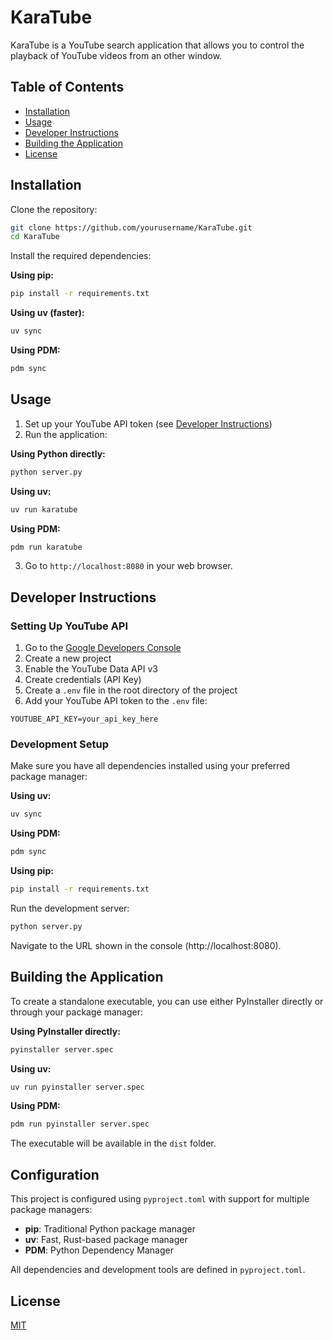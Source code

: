 # KaraTube

KaraTube is a YouTube search application that allows you to control the playback of YouTube videos from an other window.

## Table of Contents
- [Installation](#installation)
- [Usage](#usage)
- [Developer Instructions](#developer-instructions)
- [Building the Application](#building-the-application)
- [License](#license)

## Installation

Clone the repository:
```bash
git clone https://github.com/yourusername/KaraTube.git
cd KaraTube
```

Install the required dependencies:

**Using pip:**
```bash
pip install -r requirements.txt
```

**Using uv (faster):**
```bash
uv sync
```

**Using PDM:**
```bash
pdm sync
```

## Usage

1. Set up your YouTube API token (see [Developer Instructions](#developer-instructions))
2. Run the application:

**Using Python directly:**
```bash
python server.py
```

**Using uv:**
```bash
uv run karatube
```

**Using PDM:**
```bash
pdm run karatube
```

3. Go to `http://localhost:8080` in your web browser.

## Developer Instructions

### Setting Up YouTube API

1. Go to the [Google Developers Console](https://console.developers.google.com/)
2. Create a new project
3. Enable the YouTube Data API v3
4. Create credentials (API Key)
5. Create a `.env` file in the root directory of the project
6. Add your YouTube API token to the `.env` file:
```
YOUTUBE_API_KEY=your_api_key_here
```

### Development Setup

Make sure you have all dependencies installed using your preferred package manager:

**Using uv:**
```bash
uv sync
```

**Using PDM:**
```bash
pdm sync
```

**Using pip:**
```bash
pip install -r requirements.txt
```

Run the development server:
```bash
python server.py
```

Navigate to the URL shown in the console (http://localhost:8080).

## Building the Application

To create a standalone executable, you can use either PyInstaller directly or through your package manager:

**Using PyInstaller directly:**
```bash
pyinstaller server.spec
```

**Using uv:**
```bash
uv run pyinstaller server.spec
```

**Using PDM:**
```bash
pdm run pyinstaller server.spec
```

The executable will be available in the `dist` folder.

## Configuration

This project is configured using `pyproject.toml` with support for multiple package managers:
- **pip**: Traditional Python package manager
- **uv**: Fast, Rust-based package manager
- **PDM**: Python Dependency Manager

All dependencies and development tools are defined in `pyproject.toml`.

## License

[MIT](LICENSE)